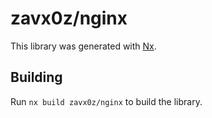 # zavx0z/nginx

This library was generated with [Nx](https://nx.dev).

## Building

Run `nx build zavx0z/nginx` to build the library.
